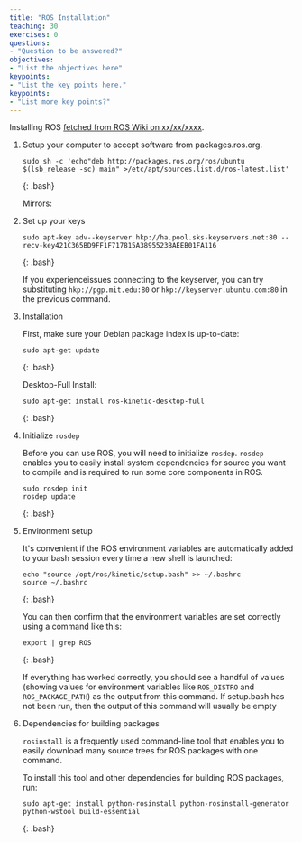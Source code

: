 ```yaml
---
title: "ROS Installation"
teaching: 30
exercises: 0
questions:
- "Question to be answered?"
objectives:
- "List the objectives here"
keypoints:
- "List the key points here."
keypoints:
- "List more key points?"
---
```


Installing ROS [fetched from ROS Wiki on xx/xx/xxxx](http://wiki.ros.org/).

1. Setup your computer to accept software from packages.ros.org.

   ```
   sudo sh -c 'echo"deb http://packages.ros.org/ros/ubuntu $(lsb_release -sc) main" >/etc/apt/sources.list.d/ros-latest.list'
   ```
   {: .bash}

   Mirrors: 


2. Set up your keys

   ```
   sudo apt-key adv--keyserver hkp://ha.pool.sks-keyservers.net:80 --recv-key421C365BD9FF1F717815A3895523BAEEB01FA116
   ```
   {: .bash}

   If you experienceissues connecting to the keyserver, you can try substituting `hkp://pgp.mit.edu:80` or `hkp://keyserver.ubuntu.com:80` in the previous command.

3. Installation

   First, make sure your Debian package index is up-to-date:

   ```
   sudo apt-get update
   ```
   {: .bash}

   Desktop-Full Install:

   ```
   sudo apt-get install ros-kinetic-desktop-full
   ```
   {: .bash}

4. Initialize `rosdep`

   Before you can use ROS, you will need to initialize `rosdep`. `rosdep` enables you to easily install system dependencies for source you want to compile and is required to run some core components in ROS.

   ```
   sudo rosdep init
   rosdep update
   ```
   {: .bash}

5. Environment setup

   It's convenient if the ROS environment variables are automatically added to your bash session every time a new shell is launched:

   ```
   echo "source /opt/ros/kinetic/setup.bash" >> ~/.bashrc
   source ~/.bashrc
   ```
   {: .bash}

   You can then confirm that the environment variables are set correctly using a command
   like this:

   ```
   export | grep ROS
   ```
   {: .bash}

   If everything has worked correctly, you should see a handful of values (showing values for
   environment variables like `ROS_DISTRO` and `ROS_PACKAGE_PATH`) as the output
   from this command. If setup.bash has not been run, then the output of this command
   will usually be empty

6. Dependencies for building packages

    `rosinstall` is a frequently used command-line tool that enables you to easily download many source trees for ROS packages with one command.

   To install this tool and other dependencies for building ROS packages, run:

   ```
   sudo apt-get install python-rosinstall python-rosinstall-generator python-wstool build-essential
   ```
   {: .bash}
